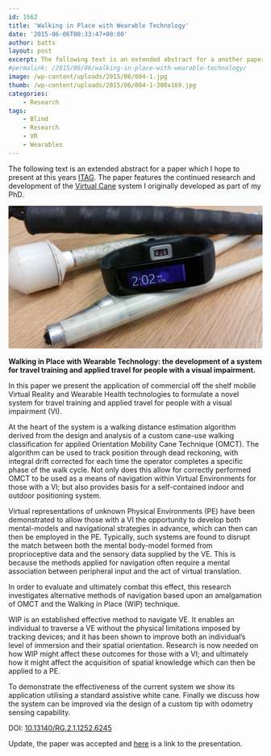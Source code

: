 ```yaml
---
id: 1562
title: 'Walking in Place with Wearable Technology'
date: '2015-06-06T00:33:47+00:00'
author: batts
layout: post
excerpt: The following text is an extended abstract for a another paper I hope to be presenting at this years ITAG. This time round the paper features the research and development of
#permalink: /2015/06/06/walking-in-place-with-wearable-technology/
image: /wp-content/uploads/2015/06/004-1.jpg
thumb: /wp-content/uploads/2015/06/004-1-300x169.jpg
categories:
    - Research
tags:
    - Blind
    - Research
    - VR
    - Wearables
---
```


The following text is an extended abstract for a paper which I hope to present at this years [ITAG](http://itag.gamecity.org/). The paper features the continued research and development of the [Virtual Cane](http://isrg.org.uk/projects/virtual-cane/) system I originally developed as part of my PhD.

[![](/wp-content/uploads/2015/06/004-1024x576.jpg)](/wp-content/uploads/2015/06/004-1.jpg)

**Walking in Place with Wearable Technology: the development of a system for travel training and applied travel for people with a visual impairment.**

In this paper we present the application of commercial off the shelf mobile Virtual Reality and Wearable Health technologies to formulate a novel system for travel training and applied travel for people with a visual impairment (VI).

At the heart of the system is a walking distance estimation algorithm derived from the design and analysis of a custom cane-use walking classification for applied Orientation Mobility Cane Technique (OMCT). The algorithm can be used to track position through dead reckoning, with integral drift corrected for each time the operator completes a specific phase of the walk cycle. Not only does this allow for correctly performed OMCT to be used as a means of navigation within Virtual Environments for those with a VI; but also provides basis for a self-contained indoor and outdoor positioning system.

Virtual representations of unknown Physical Environments (PE) have been demonstrated to allow those with a VI the opportunity to develop both mental-models and navigational strategies in advance, which can then can then be employed in the PE. Typically, such systems are found to disrupt the match between both the mental body-model formed from proprioceptive data and the sensory data supplied by the VE. This is because the methods applied for navigation often require a mental association between peripheral input and the act of virtual translation.

In order to evaluate and ultimately combat this effect, this research investigates alternative methods of navigation based upon an amalgamation of OMCT and the Walking in Place (WIP) technique.

WIP is an established effective method to navigate VE. It enables an individual to traverse a VE without the physical limitations imposed by tracking devices; and it has been shown to improve both an individual’s level of immersion and their spatial orientation. Research is now needed on how WIP might affect these outcomes for those with a VI; and ultimately how it might affect the acquisition of spatial knowledge which can then be applied to a PE.

To demonstrate the effectiveness of the current system we show its application utilising a standard assistive white cane. Finally we discuss how the system can be improved via the design of a custom tip with odometry sensing capability.

DOI: [10.13140/RG.2.1.1252.6245](https://www.researchgate.net/publication/277719801_Walking_in_Place_with_Wearable_Technology_the_development_of_a_system_for_travel_training_and_applied_travel_for_people_with_a_visual_impairment)

Update, the paper was accepted and [here](https://www.slideshare.net/phoenixkm/walking-in-place-with-wearable-technology-the-development-of-a-system-for-travel-training-and-applied-travel-for-people-with-a-visual-impairment-steven-battersby-david-brown-and-orly-lahav) is a link to the presentation.